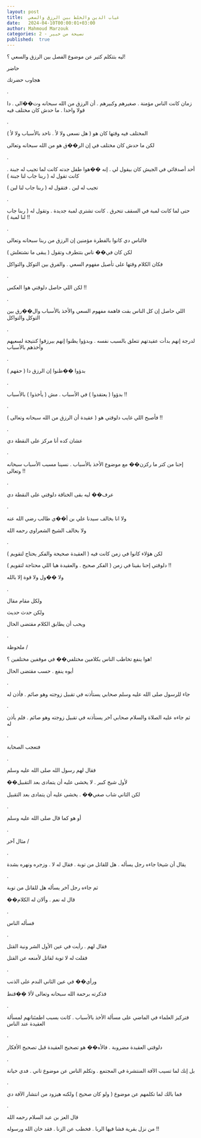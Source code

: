 ```yaml
---
layout: post
title:  غياب الدين والخلط بين الرزق والسعي
date:   2024-04-10T00:00:01+03:00
author: Mahmoud Marzouk
categories: 2 - نصيحة من خبير
published:  true
---
```

ليه بتتكلم كتير عن موضوع الفصل بين الرزق والسعي ؟!

حاضر

هجاوب حضرتك

.

زمان كانت الناس مؤمنة . صغيرهم وكبيرهم . أن الرزق من الله سبحانه وت��الى
. دا قولا واحدا . ما حدش كان مختلف فيه

.

المختلف فيه وقتها كان هو ( هل نسعى ولا لأ . ناخد بالأسباب ولا
لأ )

لكن ما حدش كان مختلف في إن الر��ق هو من الله سبحانه وتعالى

.

أحد أصدقائي في الجيش كان بيقول لي . إنه ��هوا طفل جدته كانت لما تجيب له
جبنة . كانت تقول له ( ربنا جاب لنا جبنة )

تجيب له لبن . فتقول له ( ربنا جاب لنا لبن )

.

حتى لما كانت لمبة في السقف تتحرق . كانت تشتري لمبة جديدة . وتقول له (
ربنا جاب لنا لمبة ) !!

.

فالناس دي كانوا بالفطرة مؤمنين إن الرزق من ربنا سبحانه
وتعالى

لكن كان في�� ناس بتتطرف وتقول ( يبقى ما نشتغلش )

فكان الكلام وقتها على تأصيل مفهوم السعي . والفرق بين التوكل
والتواكل

.

لكن اللي حاصل دلوقتي هوا العكس !!

.

اللي حاصل إن كل الناس بقت فاهمة مفهوم السعي والأخذ بالأسباب وال��رق بين
التوكل والتواكل

.

لدرجة إنهم بدأت عقيدتهم تتعلق بالسبب نفسه . وبدؤوا يظنوا إنهم بيرزقوا
كنتيجة لسعيهم وأخذهم بالأسباب

.

بدؤوا ��ظنوا إن الرزق دا ( حقهم )

.

بدؤوا ( يعتقدوا ) في الأسباب . مش ( يأخذوا ) بالأسباب !!

.

فأصبح اللي غايب دلوقتي هو ( عقيدة أن الرزق من الله سبحانه
وتعالى ) !!

.

عشان كده أنا مركز على النقطة دي

.

إحنا من كتر ما ركزن�� مع موضوع الأخذ بالأسباب . نسينا مسبب الأسباب
سبحانه وتعالى !!

.

عرف�� ليه بقى الخناقة دلوقتي على النقطة دي

.

ولا انا بخالف سيدنا علي بن أ��ي طالب رضي الله عنه

ولا بخالف الشيخ الشعراوي رحمه الله

.

لكن هؤلاء كانوا في زمن كانت فيه ( العقيدة صحيحة والفكر يحتاج
لتقويم )

دلوقتي إحنا بقينا في زمن ( الفكر صحيح . والعقيدة هيا اللي محتاجة
لتقويم ) !!

ولا ��ول ولا قوة إلا بالله

.

ولكل مقام مقال

ولكن حدث حديث

ويحب أن يطابق الكلام مقتضى الحال

.

ملحوظة /

هوا ينفع تخاطب الناس بكلامين مختلفي�� في موقفين مختلفين ؟!

أيوه ينفع . حسب مقتضى الحال

.

جاء للرسول صلى الله عليه وسلم صحابي يستأذنه في تقبيل زوجته وهو صائم .
فأذن له

.

ثم جاءه عليه الصلاة والسلام صحابي آخر يستأذنه في تقبيل زوجته وهو صائم .
فلم يأذن له

.

فتعجب الصحابة

.

فقال لهم رسول الله صلى الله عليه وسلم

��لأول شيخ كبير . لا يخشى عليه أن يتمادى بعد التقبيل

لكن الثاني شاب صغي�� . يخشى عليه أن يتمادى بعد التقبيل

.

أو هو كما قال صلى الله عليه وسلم

.

مثال آخر /

.

يقال أن شيخا جاءه رجل يسأله . هل للقاتل من توبة . فقال له لا . وزجره
ونهره بشدة

.

ثم جاءه رجل آخر يسأله هل للقاتل من توبة

��قال له نعم . وألان له الكلام

.

فسأله الناس

.

فقال لهم . رأيت في عين الأول الشر ونية القتل

فقلت له لا توبة لقاتل لأمنعه عن القتل

.

ورأي�� في عين الثاني الندم على الذنب

فذكرته برحمة الله سبحانه وتعالى لألا ��قنط

.

فتركيز العلماء في الماضي على مسألة الأخذ بالأسباب . كانت بسبب اطمئنانهم
لمسألة العقيدة عند الناس

.

دلوقتي العقيدة مضروبة . فالأه�� هو تصحيح العقيدة قبل تصحيح
الأفكار

.

بل إنك لما تسيب الآفة المنتشرة في المجتمع . وتكلم الناس عن موضوع تاني .
فدي خيانة

.

فما بالك لما تكلمهم عن موضوع ( ولو كان صحيح ) ولكنه هيزود من انتشار
الآفة دي

.

قال العز بن عبد السلام رحمه الله

من نزل بقرية فشا فيها الربا . فخطب عن الزنا . فقد خان الله
ورسوله !!
